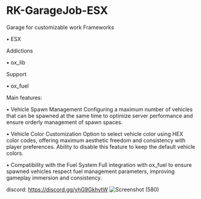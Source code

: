 # RK-GarageJob-ESX
Garage for customizable work
Frameworks

   • ESX

Addictions

  • ox_lib

Support

  • ox_fuel

Main features:

  • Vehicle Spawn Management
    Configuring a maximum number of vehicles that can be spawned at the same time to optimize server performance and ensure orderly management of spawn spaces.

  • Vehicle Color Customization
    Option to select vehicle color using HEX color codes, offering maximum aesthetic freedom and consistency with player preferences.
    Ability to disable this feature to keep the default vehicle colors.

  • Compatibility with the Fuel System
    Full integration with ox_fuel to ensure spawned vehicles respect fuel management parameters, improving gameplay immersion and consistency.

discord: https://discord.gg/yhG9GkhytW
![Screenshot (580)](https://github.com/user-attachments/assets/2bc6df5e-e31f-4bc0-b90a-ce88ff5da929)
